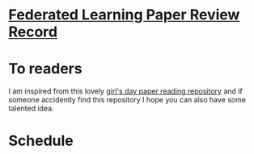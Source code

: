 # [Federated Learning Paper Review Record](URL 'https://github.com/RorschachChen/Federated-Learning-Paper-Review')

# To readers

I am inspired from this lovely [girl's day paper reading repository]('https://github.com/happygirlzt/365-Day-Paper-Reading-Challenge/blob/master/README.org#365-day-paper-reading-challenge') and if someone accidently find this repository I hope you can also have some talented idea.

# Schedule









